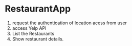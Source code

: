 # RestaurantApp

1. request the authentication of location acess from user 
2. access Yelp API
3. List the Restaurants
4. Show restaurant details.

